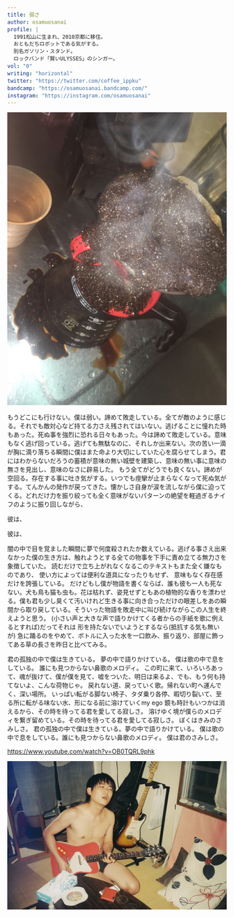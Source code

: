 ```yaml
---
title: 弱さ
author: osamuosanai
profile: |
  1991松山に生まれ、2010京都に移住。
  おともだちロボットである気がする。
  別名ガソリン・スタンド。
  ロックバンド「賢いULYSSES」のシンガー。
vol: "0"
writing: "horizontal"
twitter: "https://twitter.com/coffee_ippku"
bandcamp: "https://osamuosanai.bandcamp.com/"
instagram: "https://instagram.com/osamuosanai"
---
```


![コーヒー](coffee.jpeg)

もうどこにも行けない。僕は弱い。諦めて敗走している。全てが敵のように感じる。それでも敵対心など持てる力さえ残されてはいない。逃げることに憧れた時もあった。死ぬ事を強烈に恐れる日々もあった。今は諦めて敗走している。意味もなく逃げ回っている。逃げても無駄なのに、それしか出来ない。次の苦い一滴が胸に滴り落ちる瞬間に僕はまた命より大切にしていた心を腐らせてしまう。君にはわからないだろうの蓄積が意味の無い城壁を建築し、意味の無い事に意味の無さを見出し、意味のなさに辟易した。
もう全てがどうでも良くない。諦めが空回る。存在する事に吐き気がする。いつでも痙攣が止まらなくなって死ぬ気がする。てんかんの発作が戻ってきた。懐かしさ自身が涙を流しながら僕に迫ってくる。どれだけ力を振り絞っても全く意味がないパターンの絶望を軽過ぎるナイフのように振り回しながら、

彼は、

彼は、

闇の中で目を覚ました瞬間に夢で何度殺されたか数えている。逃げる事さえ出来なかった僕の生き方は、触れようとする全ての物事を下手に責め立てる無力さを象徴していた。
読むだけで立ち上がれなくなるこのテキストもまた全く嫌なものであり、
使い方によっては便利な道具になったりもせず、
意味もなく存在感だけを誇張している。
だけどもし僕が物語を書くならば、誰も彼も一人も死なない。犬も鳥も猫も虫も。花は枯れず、姿見せずともあの植物的な香りを漂わせる。僕も君も少し臭くて汚いけれど生きる事に向き合っただけの眼差しをあの瞬間から取り戻している。そういった物語を敗走中に叫び続けながらこの人生を終えようと思う。
(小さい声と大きな声で語りかけてくる者からの手紙を歌に例えるとすれば)だってそれは
形を持たないでいようとするなら(抵抗する気も無いが)
急に踊るのをやめて、ボトルに入った水を一口飲み、振り返り、部屋に飾ってある草の長さを昨日と比べてみる。

君の孤独の中で僕は生きている。
夢の中で語りかけている。
僕は歌の中で息をしている。
誰にも見つからない鼻歌のメロディ。
この町に来て、いろいろあって、魂が抜けて、僕が僕を見て、嘘をついた、明日は来るよ、でも、もう何も持てないよ、こんな荷物じゃ。
戻れない道、戻っていく歌。帰れない町へ運んでく、深い場所。
いっぱい転がる脚ない椅子、タダ乗り各停、暇切り裂いて、至る所に転がる味ない水、形になる前に溶けていくmy ego
鏡も時計もいつかは消えるから、その時を待ってる君を愛してる寂しさ。
溶けゆく境が僕らのメロディを繋ぎ留めている。その時を待ってる君を愛してる寂しさ。
ぼくはきみのさみしさ。
君の孤独の中で僕は生きている。夢の中で語りかけている。
僕は歌の中で息をしている。誰にも見つからない鼻歌のメロディ。
僕は君のさみしさ。

https://www.youtube.com/watch?v=OB0TQRL9phk


![](playing-guitar.jpeg)
